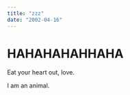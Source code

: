 ```yaml
---
title: "zzz"
date: "2002-04-16"
---
```


# **HAHAHAHAHHAHA**

Eat your heart out, love.

I am an animal.
